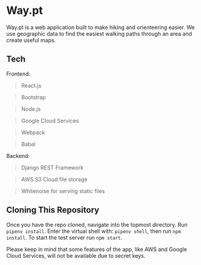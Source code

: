 # Way.pt
 
 Way.pt is a web application built to make hiking and orienteering easier. We use geographic data to find the easiest walking paths through an area and create useful maps.

## Tech

Frontend:

> React.js

> Bootstrap

> Node.js

> Google Cloud Services

> Webpack

> Babel

Backend:

> Django REST Framework

> AWS S3 Cloud file storage

> Whitenoise for serving static files 


## Cloning This Repository

Once you have the repo cloned, navigate into the topmost directory. Run
`pipenv install`.
Enter the virtual shell with:
`pipenv shell`,
then run `npm install`. To start the test server run `npm start`. 

Please keep in mind that some features of the app, like AWS and Google Cloud Services, will not be available due to secret keys.
